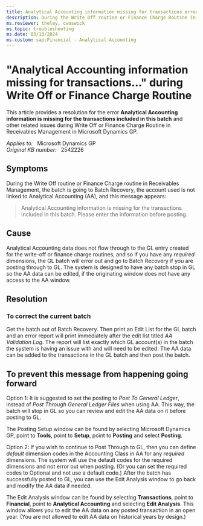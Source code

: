 ```yaml
---
title: Analytical Accounting information missing for transactions error
description: During the Write Off routine or Finance Charge Routine in Receivables Management, the batch is going to Batch Recovery, the account used is not linked to Analytical Accounting. Provides a resolution.
ms.reviewer: theley, cwaswick
ms.topic: troubleshooting
ms.date: 03/13/2024
ms.custom: sap:Financial - Analytical Accounting
---
```

# "Analytical Accounting information missing for transactions..." during Write Off or Finance Charge Routine

This article provides a resolution for the error **Analytical Accounting information is missing for the transactions included in this batch** and other related issues during Write Off or Finance Charge Routine in Receivables Management in Microsoft Dynamics GP.

_Applies to:_ &nbsp; Microsoft Dynamics GP  
_Original KB number:_ &nbsp; 2542226

## Symptoms

During the Write Off routine or Finance Charge routine in Receivables Management, the batch is going to Batch Recovery, the account used is not linked to Analytical Accounting (AA), and this message appears:

> Analytical Accounting information is missing for the transactions included in this batch. Please enter the information before posting.

## Cause

Analytical Accounting data does not flow through to the GL entry created for the write-off or finance charge routines, and so if you have any *required* dimensions, the GL batch will error out and go to Batch Recovery if you are posting through to GL. The system is designed to have any batch stop in GL so the AA data can be edited, if the originating window does not have any access to the AA window.

## Resolution

### To correct the current batch

Get the batch out of Batch Recovery. Then print an Edit List for the GL batch and an error report will print immediately after the edit list titled *AA Validation Log*. The report will list exactly which GL account(s) in the batch the system is having an issue with and will need to be edited. The AA data can be added to the transactions in the GL batch and then post the batch.

## To prevent this message from happening going forward

Option 1: It is suggested to set the posting to *Post To General Ledger*, instead of *Post Through General Ledger Files* when using AA. This way, the batch will stop in GL so you can review and edit the AA data on it before posting to GL.

The Posting Setup window can be found by selecting Microsoft Dynamics GP, point to **Tools**, point to **Setup**, point to **Posting** and select **Posting**.

Option 2: If you wish to continue to Post Through to GL, then you can define *default* dimension codes in the Accounting Class in AA for any *required* dimensions. The system will use the default codes for the required dimensions and not error out when posting. (Or you can set the required codes to Optional and not use a default code.) After the batch has successfully posted to GL, you can use the Edit Analysis window to go back and modify the AA data if needed.

The Edit Analysis window can be found by selecting **Transactions**, point to **Financial**, point to **Analytical Accounting** and selecting **Edit Analysis**. This window allows you to edit the AA data on any posted transaction in an open year. (You are not allowed to edit AA data on historical years by design.)
